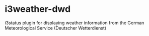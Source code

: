 # i3weather-dwd
i3status plugin for displaying weather information from the German Meteorological Service (Deutscher Wetterdienst)
